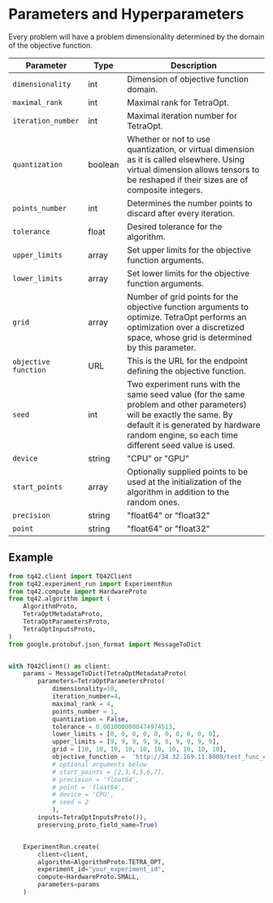 # Parameters and Hyperparameters
Every problem will have a problem dimensionality determined by the domain of the objective function.

| Parameter | Type    | Description                                                                                                                                                                      |
| --- |---------|----------------------------------------------------------------------------------------------------------------------------------------------------------------------------------|
|`dimensionality` | int     | Dimension of objective function domain.                                                                                                                                          |
|`maximal_rank` | int     | Maximal rank for TetraOpt.                                                                                                                                                       |
|`iteration_number` | int     | Maximal iteration number for TetraOpt.                                                                                                                                           |
|`quantization` | boolean | Whether or not to use quantization, or virtual dimension as it is called elsewhere. Using virtual dimension allows tensors to be reshaped if their sizes are of composite integers. |
|`points_number` | int     | Determines the number points to discard after every iteration.                                                                                                                   |
|`tolerance` | float   | Desired tolerance for the algorithm.                                                                                                                                             |
|`upper_limits` | array   | Set upper limits for the objective function arguments.                                                                                                                           |
|`lower_limits` | array   | Set lower limits for the objective function arguments.                                                                                                                           |
|`grid` | array   | Number of grid points for the objective function arguments to optimize. TetraOpt performs an optimization over a discretized space, whose grid is determined by this parameter.  |
|`objective function` | URL     | This is the URL for the endpoint defining the objective function.                                                                                                                | 
|`seed` | int     | Two experiment runs with the same seed value (for the same problem and other parameters) will be exactly the same. By default it is generated by hardware random engine, so each time different seed value is used. | 
|`device` | string  | "CPU" or "GPU"                                                                                                                                                                   | 
|`start_points` | array   | Optionally supplied points to be used at the initialization of the algorithm in addition to the random ones.                                                                     | 
|`precision` | string  | "float64" or "float32"                                                                                                                                                           | 
|`point` | string  | "float64" or "float32"                                                                                                                                                           | 

## Example
```python
from tq42.client import TQ42Client
from tq42.experiment_run import ExperimentRun
from tq42.compute import HardwareProto
from tq42.algorithm import (
    AlgorithmProto,
    TetraOptMetadataProto,
    TetraOptParametersProto,
    TetraOptInputsProto,
)
from google.protobuf.json_format import MessageToDict


with TQ42Client() as client:
    params = MessageToDict(TetraOptMetadataProto(
        parameters=TetraOptParametersProto(
            dimensionality=10,
            iteration_number=4,
            maximal_rank = 4,
            points_number = 1,
            quantization = False,
            tolerance = 0.0010000000474974513,
            lower_limits = [0, 0, 0, 0, 0, 0, 0, 0, 0, 0],
            upper_limits = [9, 9, 9, 9, 9, 9, 9, 9, 9, 9],
            grid = [10, 10, 10, 10, 10, 10, 10, 10, 10, 10],
            objective_function =  'http://34.32.169.11:8000/test_func_eval/Ackley/'
            # optional arguments below
            # start_points = [2,3,4,5,6,7],
            # precision = 'float64',
            # point = 'float64',
            # device = 'CPU',
            # seed = 2
            ),
        inputs=TetraOptInputsProto()),
        preserving_proto_field_name=True)


    ExperimentRun.create(
        client=client,
        algorithm=AlgorithmProto.TETRA_OPT,
        experiment_id="your_experiment_id",
        compute=HardwareProto.SMALL,
        parameters=params
    )
```
